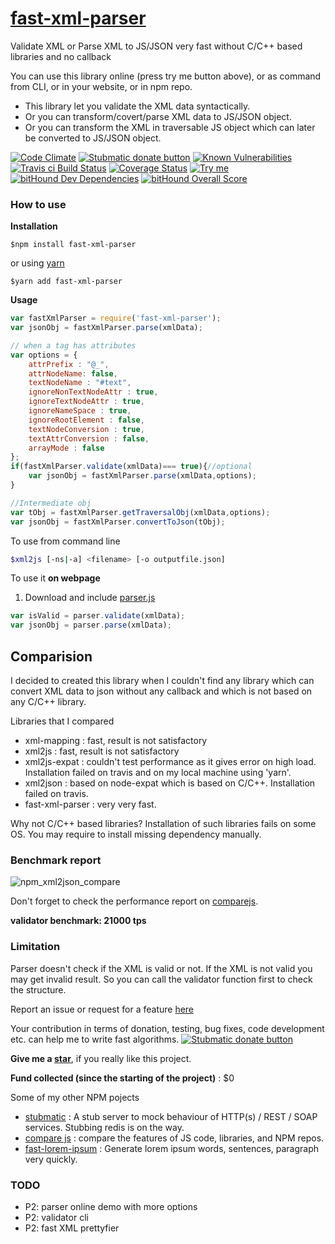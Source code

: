# [fast-xml-parser](https://www.npmjs.com/package/fast-xml-parser)
Validate XML or Parse XML to JS/JSON very fast without C/C++ based libraries and no callback

You can use this library online (press try me button above), or as command from CLI, or in your website, or in npm repo.

* This library let you validate the XML data syntactically. 
* Or you can transform/covert/parse XML data to JS/JSON object.
* Or you can transform the XML in traversable JS object which can later be converted to JS/JSON object.

[![Code Climate](https://codeclimate.com/github/NaturalIntelligence/fast-xml-parser/badges/gpa.svg)](https://codeclimate.com/github/NaturalIntelligence/fast-xml-parser) [<img src="https://www.paypalobjects.com/webstatic/en_US/btn/btn_donate_92x26.png" alt="Stubmatic donate button"/>](https://www.paypal.com/cgi-bin/webscr?cmd=_s-xclick&hosted_button_id=KQJAX48SPUKNC) [![Known Vulnerabilities](https://snyk.io/test/github/naturalintelligence/fast-xml-parser/badge.svg)](https://snyk.io/test/github/naturalintelligence/fast-xml-parser) [![Travis ci Build Status](https://travis-ci.org/NaturalIntelligence/fast-xml-parser.svg?branch=master)](https://travis-ci.org/NaturalIntelligence/fast-xml-parser) [![Coverage Status](https://coveralls.io/repos/github/NaturalIntelligence/fast-xml-parser/badge.svg?branch=master)](https://coveralls.io/github/NaturalIntelligence/fast-xml-parser?branch=master) [<img src="https://img.shields.io/badge/Try-me-blue.svg?colorA=FFA500&colorB=0000FF" alt="Try me"/>](https://naturalintelligence.github.io/fast-xml-parser/)
[![bitHound Dev Dependencies](https://www.bithound.io/github/NaturalIntelligence/fast-xml-parser/badges/devDependencies.svg)](https://www.bithound.io/github/NaturalIntelligence/fast-xml-parser/master/dependencies/npm)
[![bitHound Overall Score](https://www.bithound.io/github/NaturalIntelligence/fast-xml-parser/badges/score.svg)](https://www.bithound.io/github/NaturalIntelligence/fast-xml-parser)

### How to use
**Installation**

`$npm install fast-xml-parser`

or using [yarn](https://yarnpkg.com/)

`$yarn add fast-xml-parser`

**Usage**
```js
var fastXmlParser = require('fast-xml-parser');
var jsonObj = fastXmlParser.parse(xmlData);

// when a tag has attributes
var options = {
    attrPrefix : "@_",
    attrNodeName: false,
    textNodeName : "#text",
    ignoreNonTextNodeAttr : true,
    ignoreTextNodeAttr : true,
    ignoreNameSpace : true,
    ignoreRootElement : false,
    textNodeConversion : true,
    textAttrConversion : false,
    arrayMode : false
};
if(fastXmlParser.validate(xmlData)=== true){//optional
	var jsonObj = fastXmlParser.parse(xmlData,options);
}

//Intermediate obj
var tObj = fastXmlParser.getTraversalObj(xmlData,options);
var jsonObj = fastXmlParser.convertToJson(tObj);

```

To use from command line
```bash
$xml2js [-ns|-a] <filename> [-o outputfile.json]
```

To use it **on webpage**

1. Download and include [parser.js](https://github.com/NaturalIntelligence/fast-xml-parser/blob/master/lib/parser.js)
```js
var isValid = parser.validate(xmlData);
var jsonObj = parser.parse(xmlData);
```

## Comparision
I decided to created this library when I couldn't find any library which can convert XML data to json without any callback and which is not based on any C/C++ library.

Libraries that I compared
* xml-mapping : fast, result is not satisfactory
* xml2js : fast, result is not satisfactory
* xml2js-expat : couldn't test performance as it gives error on high load. Installation failed on travis and on my local machine using 'yarn'.
* xml2json : based on node-expat which is based on C/C++. Installation failed on travis.
* fast-xml-parser : very very fast.

Why not C/C++ based libraries?
Installation of such libraries fails on some OS. You may require to install missing dependency manually.

### Benchmark report
![npm_xml2json_compare](https://cloud.githubusercontent.com/assets/7692328/22402086/7526a3a6-e5e2-11e6-8e6b-301691725c21.png)

Don't forget to check the performance report on [comparejs](https://naturalintelligence.github.io/comparejs/?q=xml2json).

**validator benchmark: 21000 tps**

### Limitation
Parser doesn't check if the XML is valid or not. If the XML is not valid you may get invalid result. So you can call the validator function first to check the structure.

Report an issue or request for a feature [here](https://github.com/NaturalIntelligence/fast-xml-parser/issues)

Your contribution in terms of donation, testing, bug fixes, code development etc. can help me to write fast algorithms.
[<img src="https://www.paypalobjects.com/webstatic/en_US/btn/btn_donate_92x26.png" alt="Stubmatic donate button"/>](https://www.paypal.com/cgi-bin/webscr?cmd=_s-xclick&hosted_button_id=KQJAX48SPUKNC) 

**Give me a [star](https://github.com/NaturalIntelligence/fast-xml-parser)**, if you really like this project.

**Fund collected (since the starting of the project)** : $0

Some of my other NPM pojects
 - [stubmatic](https://github.com/NaturalIntelligence/Stubmatic) : A stub server to mock behaviour of HTTP(s) / REST / SOAP services. Stubbing redis is on the way.
 - [compare js](https://github.com/NaturalIntelligence/comparejs) : compare the features of JS code, libraries, and NPM repos.
 - [fast-lorem-ipsum](https://github.com/amitguptagwl/fast-lorem-ipsum) : Generate lorem ipsum words, sentences, paragraph very quickly.

### TODO
* P2: parser online demo with more options
* P2: validator cli
* P2: fast XML prettyfier

